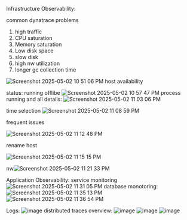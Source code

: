 Infrastructure Observability:

common dynatrace problems
1. high traffic
2. CPU saturation
3. Memory saturation
4. Low disk space
5. slow disk
6. high nw utilization
7. longer gc collection time

![Screenshot 2025-05-02 10 51 06 PM](https://github.com/user-attachments/assets/5050b0a6-866c-4abf-9d47-38696baf14b9)
host availability

status: running
offlibe
![Screenshot 2025-05-02 10 57 47 PM](https://github.com/user-attachments/assets/bbb24c64-dd9b-4778-8972-0e76b95ecae8)
process running and all details:
![Screenshot 2025-05-02 11 03 06 PM](https://github.com/user-attachments/assets/02a108e8-555e-4608-8d44-2f3d710a2e47)

time selection
![Screenshot 2025-05-02 11 08 59 PM](https://github.com/user-attachments/assets/73936657-349f-4389-a13b-34f9646eae87)

frequent issues

![Screenshot 2025-05-02 11 12 48 PM](https://github.com/user-attachments/assets/c468f469-b279-48c2-a7c4-fa7ba0c78f8e)

rename host

![Screenshot 2025-05-02 11 15 15 PM](https://github.com/user-attachments/assets/0e66a025-785e-4c2f-8dd0-041c8a4d6665)

nw![Screenshot 2025-05-02 11 21 33 PM](https://github.com/user-attachments/assets/2543ce22-a95f-43cc-b11a-203ddd1270fb)



Application Observability:
service monitoring
![Screenshot 2025-05-02 11 31 05 PM](https://github.com/user-attachments/assets/7c88edd2-cecf-41c6-99f6-9309a74afe26)
database monotoring:![Screenshot 2025-05-02 11 35 13 PM](https://github.com/user-attachments/assets/853075b6-4e25-43c6-b7e3-493656a0b161)
![Screenshot 2025-05-02 11 36 54 PM](https://github.com/user-attachments/assets/8b4e1ac7-63c3-4c54-afbc-e74cbe6e1e4b)

Logs: ![image](https://github.com/user-attachments/assets/49a1c763-bb45-49e0-8200-e5fea37eb6c9)
distributed traces overview: ![image](https://github.com/user-attachments/assets/db316792-8589-487e-a7bb-6b5b5248c7cd)
![image](https://github.com/user-attachments/assets/5eb484b7-bdb3-4664-ab95-1ced5fd85944)
![image](https://github.com/user-attachments/assets/c58dd482-8b07-4fe9-831c-4e68bc2660a7)








